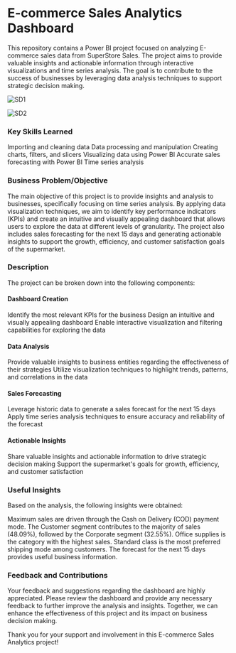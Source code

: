 # E-commerce Sales Analytics Dashboard
This repository contains a Power BI project focused on analyzing E-commerce sales data from SuperStore Sales. The project aims to provide valuable insights and actionable information through interactive visualizations and time series analysis. The goal is to contribute to the success of businesses by leveraging data analysis techniques to support strategic decision making.

![SD1](https://github.com/Abhisingh4/-E-commerce-Sales-analytics-dashboard--Power-BI/assets/131655075/8da1504e-19bb-434c-94ac-7d19238cd417)

![SD2](https://github.com/Abhisingh4/-E-commerce-Sales-analytics-dashboard--Power-BI/assets/131655075/50d54455-c4ab-4cda-9106-601c8f1eb0cf)


### Key Skills Learned
Importing and cleaning data
Data processing and manipulation
Creating charts, filters, and slicers
Visualizing data using Power BI
Accurate sales forecasting with Power BI
Time series analysis
### Business Problem/Objective
The main objective of this project is to provide insights and analysis to businesses, specifically focusing on time series analysis. By applying data visualization techniques, we aim to identify key performance indicators (KPIs) and create an intuitive and visually appealing dashboard that allows users to explore the data at different levels of granularity. The project also includes sales forecasting for the next 15 days and generating actionable insights to support the growth, efficiency, and customer satisfaction goals of the supermarket.

### Description
The project can be broken down into the following components:

#### Dashboard Creation
Identify the most relevant KPIs for the business
Design an intuitive and visually appealing dashboard
Enable interactive visualization and filtering capabilities for exploring the data
#### Data Analysis
Provide valuable insights to business entities regarding the effectiveness of their strategies
Utilize visualization techniques to highlight trends, patterns, and correlations in the data
#### Sales Forecasting
Leverage historic data to generate a sales forecast for the next 15 days
Apply time series analysis techniques to ensure accuracy and reliability of the forecast
#### Actionable Insights
Share valuable insights and actionable information to drive strategic decision making
Support the supermarket's goals for growth, efficiency, and customer satisfaction
### Useful Insights
Based on the analysis, the following insights were obtained:

Maximum sales are driven through the Cash on Delivery (COD) payment mode.
The Customer segment contributes to the majority of sales (48.09%), followed by the Corporate segment (32.55%).
Office supplies is the category with the highest sales.
Standard class is the most preferred shipping mode among customers.
The forecast for the next 15 days provides useful business information.
### Feedback and Contributions
Your feedback and suggestions regarding the dashboard are highly appreciated. Please review the dashboard and provide any necessary feedback to further improve the analysis and insights. Together, we can enhance the effectiveness of this project and its impact on business decision making.

Thank you for your support and involvement in this E-commerce Sales Analytics project!

